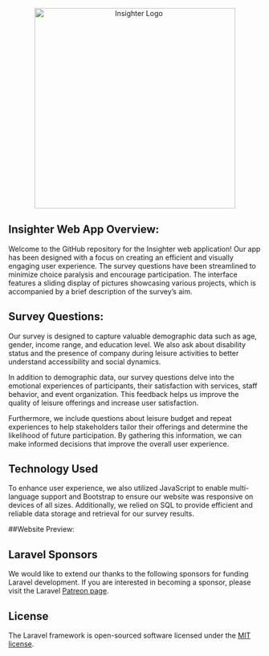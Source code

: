 
<p align="center"><a ><img src="https://user-images.githubusercontent.com/74165165/227375119-eef2092a-39f1-41a6-9c93-0391e3d3223a.png" width="400" alt="Insighter Logo"></a></p>



## Insighter Web App Overview:

Welcome to the GitHub repository for the Insighter web application! Our app has been designed with a focus on creating an efficient and visually engaging user experience. The survey questions have been streamlined to minimize choice paralysis and encourage participation. The interface features a sliding display of pictures showcasing various projects, which is accompanied by a brief description of the survey’s aim.

## Survey Questions:

Our survey is designed to capture valuable demographic data such as age, gender, income range, and education level. We also ask about disability status and the presence of company during leisure activities to better understand accessibility and social dynamics.

In addition to demographic data, our survey questions delve into the emotional experiences of participants, their satisfaction with services, staff behavior, and event organization. This feedback helps us improve the quality of leisure offerings and increase user satisfaction.

Furthermore, we include questions about leisure budget and repeat experiences to help stakeholders tailor their offerings and determine the likelihood of future participation. By gathering this information, we can make informed decisions that improve the overall user experience.


## Technology Used

To enhance user experience, we also utilized JavaScript to enable multi-language support and Bootstrap to ensure our website was responsive on devices of all sizes. Additionally, we relied on SQL to provide efficient and reliable data storage and retrieval for our survey results.

##Website Preview:

## Laravel Sponsors

We would like to extend our thanks to the following sponsors for funding Laravel development. If you are interested in becoming a sponsor, please visit the Laravel [Patreon page](https://patreon.com/taylorotwell).


## License
The Laravel framework is open-sourced software licensed under the [MIT license](https://opensource.org/licenses/MIT).



